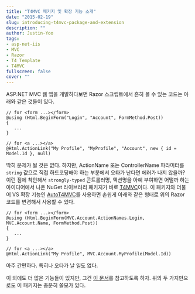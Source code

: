```yaml
---
title: "T4MVC 패키지 및 확장 기능 소개"
date: "2015-02-19"
slug: introducing-t4mvc-package-and-extension
description: ""
author: Justin-Yoo
tags:
- asp-net-iis
- MVC
- Razor
- T4 Template
- T4MVC
fullscreen: false
cover: ""
---
```


ASP.NET MVC 웹 앱을 개발하다보면 Razor 스크립트에서 흔히 볼 수 있는 코드는 아래와 같은 것들이 있다.

```razor
// for <form ...></form>
@using (Html.BeginForm("Login", "Account", FormMethod.Post))
{
   ...
}

// for <a ...></a>
@Html.ActionLink("My Profile", "MyProfile", "Account", new { id = Model.Id }, null)
```

딱히 문제가 될 것은 없다. 하지만, ActionName 또는 ControllerName 파라미터를 `string` 값으로 직접 하드코딩해야 하는 부분에서 오타가 난다면 에러가 나지 않을까? 이런 점에 착안해서 `strongly-typed` 콘트롤러명, 액션명을 아예 부여하면 어떨까 하는 아이디어에서 나온 NuGet 라이브러리 패키지가 바로 [T4MVC](http://www.nuget.org/packages/T4MVC/)이다. 이 패키지와 더불어 VS 확장 기능인 [AutoT4MVC](https://visualstudiogallery.msdn.microsoft.com/8d820b76-9fc4-429f-a95f-e68ed7d3111a)를 사용하면 손쉽게 아래와 같은 형태로 위의 Razor 코드를 변경해서 사용할 수 있다.

```razor
// for <form ...></form>
@using (Html.BeginForm(MVC.Account.ActionNames.Login, MVC.Account.Name, FormMethod.Post))
{
   ...
}

// for <a ...></a>
@Html.ActionLink("My Profile", MVC.Account.MyProfile(Model.Id))
```

아주 간편하다. 특히나 오타가 날 일도 없다.

이 외에도 더 많은 기능들이 있지만, 그건 [이 문서](https://github.com/T4MVC/T4MVC/wiki/Documentation)를 참고하도록 하자. 위의 두 가지만으로도 이 패키지는 충분히 쓸모가 있다.
